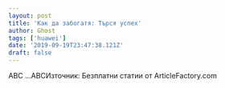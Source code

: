 ```yaml
---
layout: post
title: 'Как да забогатя: Търся успех'
author: Ghost
tags: ['huawei']
date: '2019-09-19T23:47:38.121Z'
draft: false
---
```


ABC ...ABCИзточник: Безплатни статии от ArticleFactory.com
